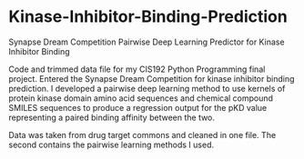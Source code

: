 # Kinase-Inhibitor-Binding-Prediction
Synapse Dream Competition Pairwise Deep Learning Predictor for Kinase Inhibitor Binding

Code and trimmed data file for my CIS192 Python Programming final project. Entered the Synapse Dream Competition for kinase inhibitor binding prediction. I developed a pairwise deep learning method to use kernels of protein kinase domain amino acid sequences and chemical compound SMILES sequences to produce a regression output for the pKD value representing a paired binding affinity between the two.

Data was taken from drug target commons and cleaned in one file. The second contains the pairwise learning methods I used.
